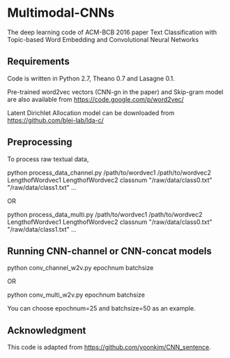 # Multimodal-CNNs
The deep learning code of ACM-BCB 2016 paper Text Classification with Topic-based Word Embedding and Convolutional Neural Networks

## Requirements
Code is written in Python 2.7, Theano 0.7 and Lasagne 0.1.

Pre-trained word2vec vectors (CNN-gn in the paper) and Skip-gram model are also available from https://code.google.com/p/word2vec/

Latent Dirichlet Allocation model can be downloaded from https://github.com/blei-lab/lda-c/

## Preprocessing
To process raw textual data,

python process_data_channel.py /path/to/wordvec1 /path/to/wordvec2 LengthofWordvec1 LengthofWordvec2 classnum "/raw/data/class0.txt" "/raw/data/class1.txt" ... 

OR

python process_data_multi.py /path/to/wordvec1 /path/to/wordvec2 LengthofWordvec1 LengthofWordvec2 classnum "/raw/data/class0.txt" "/raw/data/class1.txt" ...

## Running CNN-channel or CNN-concat models
python conv_channel_w2v.py epochnum batchsize

OR

python conv_multi_w2v.py epochnum batchsize

You can choose epochnum=25 and batchsize=50 as an example.

## Acknowledgment
This code is adapted from https://github.com/yoonkim/CNN_sentence.

